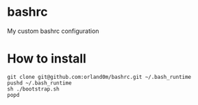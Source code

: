# bashrc
My custom bashrc configuration

# How to install
```shell
git clone git@github.com:orland0m/bashrc.git ~/.bash_runtime
pushd ~/.bash_runtime
sh ./bootstrap.sh
popd
```
